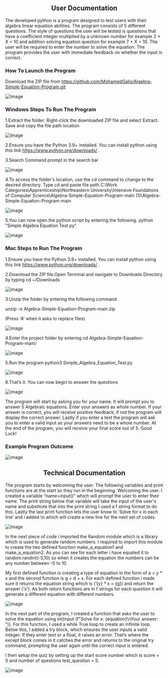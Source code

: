 <h2 align="center"><strong>User Documentation</strong></h2>

The developed python is a program designed to test users with their algebra linear equation abilities. The program consists of 5 different questions. The style of questions the user will be tested is questions that have a coefficient integer multiplied by a unknown number for example 2 * X = 10 and addition solving equation question for example 7 + X = 10. The user will be required to enter the number to solve the equation. The program provides the user with immediate feedback on whether the input is correct. 

### How To Launch the Program

Download the ZIP file from https://github.com/MohamedGalis/Algebra-Simple-Equation-Program.git

![Image](https://github.com/user-attachments/assets/699c5e50-4cbd-4f5c-a57b-7f4cbc65cf7d)

### Windows Steps To Run The Program

1.Extract the folder: Right-click the downloaded ZIP file and select Extract. Save and copy the file path location

   ![Image](https://github.com/user-attachments/assets/7296a173-2c7e-4cb4-ae76-03cff6b86a5d)

2.Ensure you have the Python 3.9+ installed. You can install python using this link https://www.python.org/downloads/ .

3.Search Command prompt in the search bar 

![image](https://github.com/user-attachments/assets/03be4173-ec9d-4fca-930c-977fa5fac187)

4.To access the folder's location, use the cd command to change to the desired directory. Type cd and paste file path C:\Work Categories\Apprenticeship\Northeastern University\Intensive Foundations of Computer Science\Algebra-Simple-Equation-Program-main (1)\Algebra-Simple-Equation-Program-main

![image](https://github.com/user-attachments/assets/d028cacb-6d60-4e4f-bc61-5f46dea1f11f)

5.You can now open the python script by entering the following. python "Simple Algebra Equation Test.py" 

![image](https://github.com/user-attachments/assets/6e3422d2-f7d2-4123-a13f-a94b4996e88e)

### Mac Steps to Run The Program

1.Ensure you have the Python 3.9+ installed. You can install python using this link https://www.python.org/downloads/ . 

2.Download the ZIP file.Open Terminal and navigate to Downloads Directory by typing cd ~/Downloads 

![image](https://github.com/user-attachments/assets/1f17cad7-c900-4fa6-92f8-4ff0ca482b09)

3.Unzip the folder by entering the following command 

 unzip -o Algebra-Simple-Equation-Program-main.zip 

(Press 'A' when it asks to replace files) 

![image](https://github.com/user-attachments/assets/c6f39d9c-4d15-4c4c-9d6a-3736a890c1f2)

4.Enter the project folder by entering cd Algebra-Simple-Equation-Program-main/ 

![image](https://github.com/user-attachments/assets/b7c2f6e6-e4cb-46dc-bd73-ba1a14fc953e)

5.Run the program python3 Simple_Algebra_Equation_Test.py 

![image](https://github.com/user-attachments/assets/2984f69d-cfbf-4a85-9f41-3d96823c651a)

6.That’s it. You can now begin to answer the questions  

![image](https://github.com/user-attachments/assets/60aa9c00-6e9f-47ff-9180-09e507302727)

The program will start by asking you for your name. It will prompt you to answer 5 Algebraic equations. Enter your answers as whole number. If your answer is correct, you will receive positive feedback, if not the program will display the correct answer. Lastly if you enter a text the program will ask you to enter a valid input as your answers need to be a whole number. At the end of the program, you will receive your final score out of 5. Good Luck! 

### Example Program Outcome 

![image](https://github.com/user-attachments/assets/29777511-ab90-4081-93af-ccd680afb513)


<h2 align="center"><strong>Technical Documentation</strong></h2>

The program starts by welcoming the user. The following variables and print functions are at the start so they run in the beginning. Welcoming the user. I created a variable “name=input()” which will prompt the user to enter their name. The print string below that variable will take the input of the user's name and substitute  that into the print string I used a f string format to do this. Lastly the last print function lets the user know to ‘Solve for x in each line’ and i added \n which will create a new line for the next set of codes. 

![image](https://github.com/user-attachments/assets/2d620d03-be1e-460a-963f-ff09f2fbfdf7)

In the next piece of code i imported the Random module which is a library which is used to generate random numbers. I required to import this module to create the two defined function make_a_equation1 and make_a_equation2. As you can see for each letter i have equated it to random.randint(-5,10) so when it creates the equation the numbers can be any number between –5 to 10.  

My first defined function is creating a type of equation in the form of a = y * x and the second function is g = d + x. For each defined function i made sure it returns the equation string which is (‘{y} * x = {g}) and return the answer (‘x’). As both return functions are in f strings for each question it will generate a different equation with different numbers. 

![image](https://github.com/user-attachments/assets/b36ef6e2-f421-4aa9-a208-7ec9afadee73)

In the next part of the program, I created a function that asks the user to solve the equation using int(input (f"Solve for x: {equation}\nYour answer: ")). For this function, I used a while True loop to create an infinite loop. Below this, I added a try block, which ensures the user inputs a valid integer. If they enter text or a float, it raises an error. That’s where the except block comes in it catches the error and returns to the original try command, prompting the user again until the correct input is entered. 

I then setup the quiz by setting up the start score number which is score = 0 and number of questions test_question = 5.  

![image](https://github.com/user-attachments/assets/fc8eace6-2d86-40d0-a897-238499e8fd57)






















